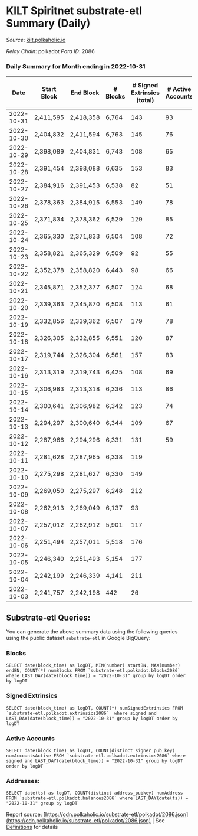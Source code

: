 # KILT Spiritnet substrate-etl Summary (Daily)

_Source_: [kilt.polkaholic.io](https://kilt.polkaholic.io)

*Relay Chain*: polkadot
*Para ID*: 2086



### Daily Summary for Month ending in 2022-10-31


| Date | Start Block | End Block | # Blocks | # Signed Extrinsics (total) | # Active Accounts | # Passive | # New | # Addresses with Balances | # Events | # Transfers | # XCM Transfers In | # XCM Transfers Out |
| ---- | ----------- | --------- | -------- | --------------------------- | ----------------- | --------- | ----- | ------------------------- | -------- | ----------- | ------------------ | ------------------- |
| 2022-10-31 | 2,411,595 | 2,418,358 | 6,764  | 143 | 93 |  |  | 16,730 | 510,323 | 38  |   |   |
| 2022-10-30 | 2,404,832 | 2,411,594 | 6,763  | 145 | 76 |  |  |  | 510,055 | 38  |   |   |
| 2022-10-29 | 2,398,089 | 2,404,831 | 6,743  | 108 | 65 |  |  | 16,720 | 508,340 | 41  |   |   |
| 2022-10-28 | 2,391,454 | 2,398,088 | 6,635  | 153 | 83 |  |  |  | 498,405 | 56  |   |   |
| 2022-10-27 | 2,384,916 | 2,391,453 | 6,538  | 82 | 51 |  |  |  | 490,225 | 29  |   |   |
| 2022-10-26 | 2,378,363 | 2,384,915 | 6,553  | 149 | 78 |  |  | 16,709 | 490,191 | 61  |   |   |
| 2022-10-25 | 2,371,834 | 2,378,362 | 6,529  | 129 | 85 |  |  |  | 487,186 | 51  |   |   |
| 2022-10-24 | 2,365,330 | 2,371,833 | 6,504  | 108 | 72 |  |  |  | 484,357 | 39  |   |   |
| 2022-10-23 | 2,358,821 | 2,365,329 | 6,509  | 92 | 55 |  |  |  | 482,977 | 34  |   |   |
| 2022-10-22 | 2,352,378 | 2,358,820 | 6,443  | 98 | 66 |  |  |  | 476,737 | 40  |   |   |
| 2022-10-21 | 2,345,871 | 2,352,377 | 6,507  | 124 | 68 |  |  |  | 481,350 | 47  |   |   |
| 2022-10-20 | 2,339,363 | 2,345,870 | 6,508  | 113 | 61 |  |  |  | 480,430 | 41  |   |   |
| 2022-10-19 | 2,332,856 | 2,339,362 | 6,507  | 179 | 78 |  |  |  | 480,045 | 86  |   |   |
| 2022-10-18 | 2,326,305 | 2,332,855 | 6,551  | 120 | 87 |  |  | 16,644 | 482,447 | 58  |   |   |
| 2022-10-17 | 2,319,744 | 2,326,304 | 6,561  | 157 | 83 |  |  | 16,641 | 483,887 | 79  |   |   |
| 2022-10-16 | 2,313,319 | 2,319,743 | 6,425  | 108 | 69 |  |  | 16,635 | 473,503 | 31  |   |   |
| 2022-10-15 | 2,306,983 | 2,313,318 | 6,336  | 113 | 86 |  |  | 16,633 | 466,401 | 44  |   |   |
| 2022-10-14 | 2,300,641 | 2,306,982 | 6,342  | 123 | 74 |  |  |  | 467,341 | 52  |   |   |
| 2022-10-13 | 2,294,297 | 2,300,640 | 6,344  | 109 | 67 |  |  | 16,621 | 467,097 | 34  |   |   |
| 2022-10-12 | 2,287,966 | 2,294,296 | 6,331  | 131 | 59 |  |  | 16,614 | 466,451 | 55  |   |   |
| 2022-10-11 | 2,281,628 | 2,287,965 | 6,338  | 119 |  |  |  |  | 466,048 | 49  |   |   |
| 2022-10-10 | 2,275,298 | 2,281,627 | 6,330  | 149 |  |  |  |  | 465,279 | 37  |   |   |
| 2022-10-09 | 2,269,050 | 2,275,297 | 6,248  | 212 |  |  |  |  | 460,397 | 65  |   |   |
| 2022-10-08 | 2,262,913 | 2,269,049 | 6,137  | 93 |  |  |  |  | 451,165 | 23  |   |   |
| 2022-10-07 | 2,257,012 | 2,262,912 | 5,901  | 117 |  |  |  |  | 433,802 | 30  |   |   |
| 2022-10-06 | 2,251,494 | 2,257,011 | 5,518  | 176 |  |  |  |  | 407,746 | 61  |   |   |
| 2022-10-05 | 2,246,340 | 2,251,493 | 5,154  | 177 |  |  |  |  | 392,487 | 66  |   |   |
| 2022-10-04 | 2,242,199 | 2,246,339 | 4,141  | 211 |  |  |  |  | 313,446 | 36  |   |   |
| 2022-10-03 | 2,241,757 | 2,242,198 | 442  | 26 |  |  |  |  | 32,757 |   |   |   |

## Substrate-etl Queries:
You can generate the above summary data using the following queries using the public dataset `substrate-etl` in Google BigQuery:


### Blocks
```
SELECT date(block_time) as logDT, MIN(number) startBN, MAX(number) endBN, COUNT(*) numBlocks FROM `substrate-etl.polkadot.blocks2086`  where LAST_DAY(date(block_time)) = "2022-10-31" group by logDT order by logDT
```


### Signed Extrinsics
```
SELECT date(block_time) as logDT, COUNT(*) numSignedExtrinsics FROM `substrate-etl.polkadot.extrinsics2086`  where signed and LAST_DAY(date(block_time)) = "2022-10-31" group by logDT order by logDT
```


### Active Accounts
```
SELECT date(block_time) as logDT, COUNT(distinct signer_pub_key) numAccountsActive FROM `substrate-etl.polkadot.extrinsics2086` where signed and LAST_DAY(date(block_time)) = "2022-10-31" group by logDT order by logDT
```


### Addresses:
```
SELECT date(ts) as logDT, COUNT(distinct address_pubkey) numAddress FROM `substrate-etl.polkadot.balances2086` where LAST_DAY(date(ts)) = "2022-10-31" group by logDT
```



Report source: [https://cdn.polkaholic.io/substrate-etl/polkadot/2086.json](https://cdn.polkaholic.io/substrate-etl/polkadot/2086.json) | See [Definitions](/DEFINITIONS.md) for details
